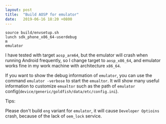 ```yaml
---
layout: post
title:  "Build AOSP for emulator"
date:   2019-06-16 18:20 +0800
---
```


```
source build/envsetup.sh
lunch sdk_phone_x86_64-userdebug
m
emulator
```

I have tested with target `aosp_arm64`, but the emulator will crash when running Android frequently, so I change target to `aosp_x86_64`, and emulator works fine in my work machine with architecture `x86_64`.

If you want to show the debug information of `emulator`, you can use the command `emulator -verbose` to start the `emualtor`. It will show many useful information to customize `emualtor` such as the path of `emulator` config(`device/generic/goldfish/data/etc/config.ini`).

Tips:

Please don't build `eng` variant for `emulator`, it will cause `Developer Optioins` crash, because of the lack of `oem_lock` service.